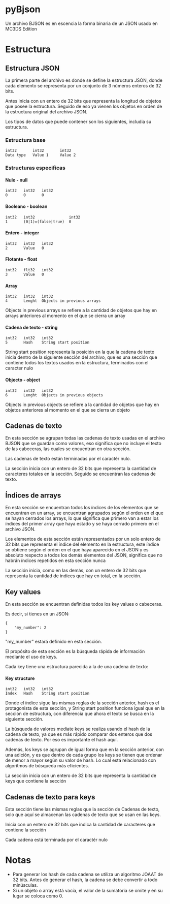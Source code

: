 # pyBjson
Un archivo BJSON es en escencia la forma binaria de un JSON usado en MC3DS Edition

# Estructura
## Estructura JSON
La primera parte del archivo es donde se define la estructura JSON, donde cada elemento se representa por un conjunto de 3 números enteros de 32 bits.

Antes inicia con un entero de 32 bits que representa la longitud de objetos que posee la estructura. Seguido de eso ya vienen los objetos en orden de la estructura original del archivo JSON.

Los tipos de datos que puede contener son los siguientes, includia su estructura.

### Estructura base
```
int32       int32       int32
Data type   Value 1     Value 2
```
### Estructuras especificas
#### Nulo - null
```
int32   int32   int32
0       0       0
```
#### Booleano - boolean
```
int32   int32               int32
1       (0|1)=(false|true)  0
```
#### Entero - integer
```
int32   int32   int32
2       Value   0
```
#### Flotante - float
```
int32   flt32   int32
3       Value   0
```
#### Array
```
int32   int32   int32
4       Lenght  Objects in previous arrays
```
Objects in previous arrays se refiere a la cantidad de objetos que hay en arrays anteriores al momento en el que se cierra un array
#### Cadena de texto - string
```
int32   int32   int32
5       Hash    String start position
```
String start position representa la posición en la que la cadena de texto inicia dentro de la siguiente sección del archivo, que es una sección que contiene todos los textos usados en la estructura, terminados con el caracter nulo
#### Objecto - object
```
int32   int32   int32
6       Lenght  Objects in previous objects
```
Objects in previous objects se refiere a la cantidad de objetos que hay en objetos anteriores al momento en el que se cierra un objeto
## Cadenas de texto
En esta sección se agrupan todas las cadenas de texto usadas en el archivo BJSON que se guardan como valores, eso significa que no incluye el texto de las cabeceras, las cuales se encuentran en otra sección.

Las cadenas de texto están terminadas por el caractér nulo.

La sección inicia con un entero de 32 bits que representa la cantidad de caracteres totales en la sección. Seguido se encuentran las cadenas de texto.
## Índices de arrays
En esta sección se encuentran todos los índices de los elementos que se encuentran en un array, se encuentran agrupados según el orden en el que se hayan cerrados los arrays, lo que significa que primero van a estar los índices del primer array que haya estado y se haya cerrado primero en el archivo JSON.

Los elementos de esta sección están representados por un solo entero de 32 bits que representa el índice del elemento en la estructura, este índice se obtiene según el orden en el que haya aparecido en el JSON y es absoluto respecto a todos los demás elementos del JSON, significa que no habrán índices repetidos en esta sección nunca

La sección inicia, como en las demás, con un entero de 32 bits que representa la cantidad de índices que hay en total, en la sección.
## Key values
En esta sección se encuentran definidas todos los key values o cabeceras.

Es decir, si tienes en un JSON:
```
{
    "my_number": 2
}
```
"my_number" estará definido en esta sección.

El propósito de esta sección es la búsqueda rápida de información mediante el uso de keys.

Cada key tiene una estructura parecida a la de una cadena de texto:
#### Key structure
```
int32   int32   int32
Index   Hash    String start position
```
Donde el índice sigue las mismas reglas de la sección anterior, hash es el protagonista de esta sección, y String start position funciona igual que en la sección de estructura, con diferencia que ahora el texto se busca en la siguiente sección.

La búsqueda de valores mediate keys se realiza usando el hash de la cadena de texto, ya que es más rápido comparar dos enteros que dos cadenas de texto. Por eso es importante el hash aquí.

Además, los keys se agrupan de igual forma que en la sección anterior, con una adición, y es que dentro de cada grupo los keys se tienen que ordenar de menor a mayor según su valor de hash. Lo cual está relacionado con algoritmos de búsqueda más eficientes.

La sección inicia con un entero de 32 bits que representa la cantidad de keys que contiene la sección
## Cadenas de texto para keys
Esta sección tiene las mismas reglas que la sección de Cadenas de texto, solo que aquí se almacenan las cadenas de texto que se usan en las keys.

Inicia con un entero de 32 bits que indica la cantidad de caracteres que contiene la sección

Cada cadena está terminada por el caractér nulo

# Notas
- Para generar los hash de cada cadena se utiliza un algoritmo JOAAT de 32 bits. Antes de generar el hash, la cadena se debe convertir a todo minúsculas.
- Si un objeto o array está vacía, el valor de la sumatoria se omite y en su lugar se coloca como 0.
